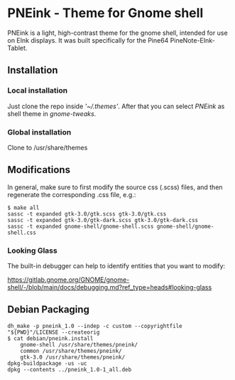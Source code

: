 # PNEink - Theme for Gnome shell

PNEink is a light, high-contrast theme for the gnome shell, intended for use on
EInk displays. It was built specifically for the Pine64 PineNote-EInk-Tablet.

## Installation

### Local installation

Just clone the repo inside *'~/.themes'*. After that you can select *PNEink* as
shell theme in *gnome-tweaks*.

### Global installation

Clone to /usr/share/themes

## Modifications

In general, make sure to first modify the source css (.scss) files, and then
regenerate the corresponding .css file, e.g.:

```
$ make all
sassc -t expanded gtk-3.0/gtk.scss gtk-3.0/gtk.css
sassc -t expanded gtk-3.0/gtk-dark.scss gtk-3.0/gtk-dark.css
sassc -t expanded gnome-shell/gnome-shell.scss gnome-shell/gnome-shell.css
```


### Looking Glass

The built-in debugger can help to identify entities that you want to modify:

https://gitlab.gnome.org/GNOME/gnome-shell/-/blob/main/docs/debugging.md?ref_type=heads#looking-glass

## Debian Packaging

	dh_make -p pneink_1.0 --indep -c custom --copyrightfile "${PWD}"/LICENSE --createorig
	$ cat debian/pneink.install
		gnome-shell /usr/share/themes/pneink/
		common /usr/share/themes/pneink/
		gtk-3.0 /usr/share/themes/pneink/
	dpkg-buildpackage -us -uc
	dpkg --contents ../pneink_1.0-1_all.deb
